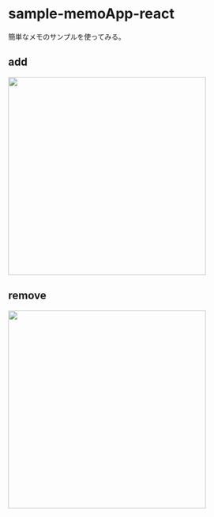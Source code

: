 # sample-memoApp-react

簡単なメモのサンプルを使ってみる。

## add

<img src="https://user-images.githubusercontent.com/67744349/101757590-ad713c80-3b1a-11eb-84f1-1dbd4d17e027.gif" width="400">

## remove

<img src="https://user-images.githubusercontent.com/67744349/101757633-b8c46800-3b1a-11eb-9159-b200e85b2f64.gif" width="400">
